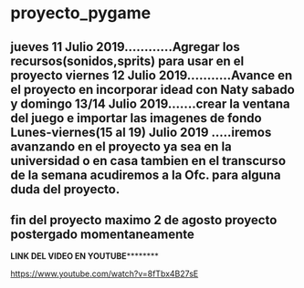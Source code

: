 # proyecto_pygame
jueves 11 Julio 2019............Agregar los recursos(sonidos,sprits) para usar en el proyecto
viernes 12 Julio 2019...........Avance en el proyecto en incorporar idead con Naty
sabado y domingo 13/14 Julio 2019.......crear la ventana del juego e importar las imagenes de fondo 
Lunes-viernes(15 al 19) Julio 2019 .....iremos avanzando en el proyecto ya sea en la universidad o en casa
tambien en el transcurso de la semana acudiremos a la Ofc. para alguna duda del proyecto.
---------------------------------------------------
fin del proyecto maximo 2 de agosto
proyecto  postergado momentaneamente
-----------------------------------------------------

************LINK DEL VIDEO EN YOUTUBE********************

https://www.youtube.com/watch?v=8fTbx4B27sE
